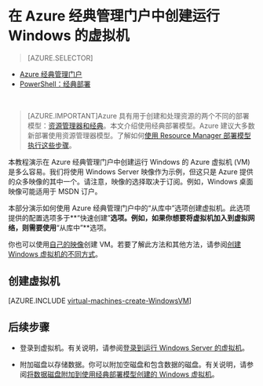 <properties
	pageTitle="在经典管理门户中创建运行 Windows 的 VM | Azure"
	description="在 Azure 经典管理门户中创建 Windows 虚拟机。"
	services="virtual-machines-windows"
	documentationCenter=""
	authors="cynthn"
	manager="timlt"
	editor=""
	tags="azure-service-management"/>

<tags
	ms.service="virtual-machines-windows"
	ms.workload="infrastructure-services"
	ms.tgt_pltfrm="vm-windows"
	ms.devlang="na"
	ms.topic="article"
	ms.date="07/12/2016"
	wacn.date="08/08/2016"
	ms.author="cynthn"/>

# 在 Azure 经典管理门户中创建运行 Windows 的虚拟机

> [AZURE.SELECTOR]
- [Azure 经典管理门户](/documentation/articles/virtual-machines-windows-classic-tutorial/)
- [PowerShell：经典部署](/documentation/articles/virtual-machines-windows-classic-create-powershell/)

<br>

> [AZURE.IMPORTANT]Azure 具有用于创建和处理资源的两个不同的部署模型：[资源管理器和经典](/documentation/articles/resource-manager-deployment-model/)。本文介绍使用经典部署模型。Azure 建议大多数新部署使用资源管理器模型。了解如何[使用 Resource Manager 部署模型执行这些步骤](/documentation/articles/virtual-machines-windows-hero-tutorial/)。

本教程演示在 Azure 经典管理门户中创建运行 Windows 的 Azure 虚拟机 (VM) 是多么容易。我们将使用 Windows Server 映像作为示例，但这只是 Azure 提供的众多映像的其中一个。请注意，映像的选择取决于订阅。例如，Windows 桌面映像可能适用于 MSDN 订户。

本部分演示如何使用 Azure 经典管理门户中的“从库中”选项创建虚拟机。此选项提供的配置选项多于**“快速创建”**选项。例如，如果你想要将虚拟机加入到虚拟网络，则需要使用**“从库中”**选项。

你也可以使用[自己的映像](/documentation/articles/virtual-machines-windows-classic-createupload-vhd/)创建 VM。若要了解此方法和其他方法，请参阅[创建 Windows 虚拟机的不同方式](/documentation/articles/virtual-machines-windows-creation-choices/)。
## <a id="createvirtualmachine"></a> 创建虚拟机

[AZURE.INCLUDE [virtual-machines-create-WindowsVM](../../includes/virtual-machines-create-windowsvm.md)]

## 后续步骤

- 登录到虚拟机。有关说明，请参阅[登录到运行 Windows Server 的虚拟机](/documentation/articles/virtual-machines-windows-classic-connect-logon/)。

- 附加磁盘以存储数据。你可以附加空磁盘和包含数据的磁盘。有关说明，请参阅[将数据磁盘附加到使用经典部署模型创建的 Windows 虚拟机](/documentation/articles/virtual-machines-windows-classic-attach-disk/)。

<!---HONumber=Mooncake_0801_2016-->